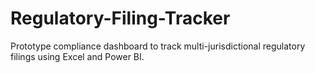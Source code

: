 # Regulatory-Filing-Tracker
Prototype compliance dashboard to track multi-jurisdictional regulatory filings using Excel and Power BI.
